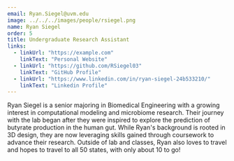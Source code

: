 ```yaml
---
email: Ryan.Siegel@uvm.edu
image: ../../../images/people/rsiegel.png
name: Ryan Siegel
order: 5
title: Undergraduate Research Assistant
links:
  - linkUrl: "https://example.com"
    linkText: "Personal Website"
  - linkUrl: "https://github.com/RSiegel03"
    linkText: "GitHub Profile"
  - linkUrl: "https://www.linkedin.com/in/ryan-siegel-24b533210/"
    linkText: "Linkedin Profile"
---
```

Ryan Siegel is a senior majoring in Biomedical Engineering with a growing interest in computational modeling and microbiome research. Their journey with the lab began after they were inspired to explore the prediction of butyrate production in the human gut. While Ryan's background is rooted in 3D design, they are now leveraging skills gained through coursework to advance their research. Outside of lab and classes, Ryan also loves to travel and hopes to travel to all 50 states, with only about 10 to go!

